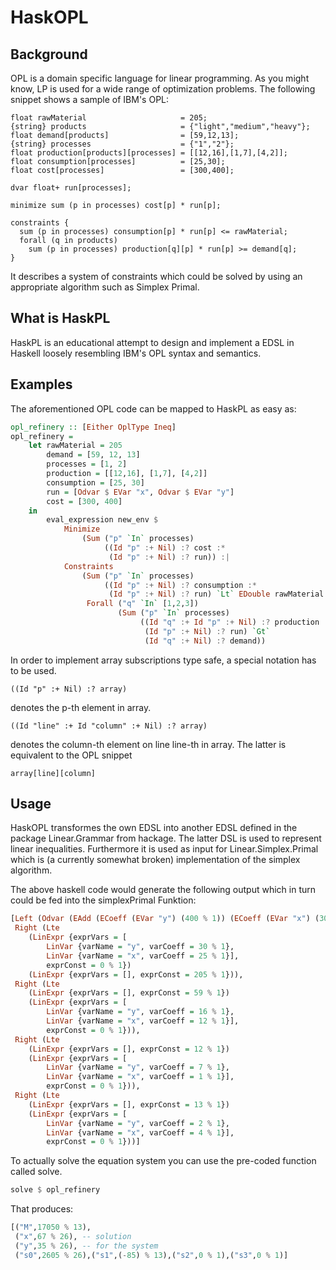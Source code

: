 # HaskOPL

## Background
OPL is a domain specific language for linear programming.
As you might know, LP is used for a wide range of optimization
problems. The following snippet shows a sample of IBM's OPL:

```
float rawMaterial                     = 205;
{string} products                     = {"light","medium","heavy"};
float demand[products]                = [59,12,13];
{string} processes                    = {"1","2"};
float production[products][processes] = [[12,16],[1,7],[4,2]];
float consumption[processes]          = [25,30];
float cost[processes]                 = [300,400];

dvar float+ run[processes];

minimize sum (p in processes) cost[p] * run[p];

constraints {
  sum (p in processes) consumption[p] * run[p] <= rawMaterial;
  forall (q in products)
    sum (p in processes) production[q][p] * run[p] >= demand[q];
}
```

It describes a system of constraints which
could be solved by using an appropriate algorithm such as
Simplex Primal.


## What is HaskPL
HaskPL is an educational attempt to design and implement
a EDSL in Haskell loosely resembling IBM's OPL syntax
and semantics.

## Examples

The aforementioned OPL code can be mapped to HaskPL as easy as:

``` Haskell
opl_refinery :: [Either OplType Ineq]
opl_refinery = 
    let rawMaterial = 205
        demand = [59, 12, 13]
        processes = [1, 2] 
        production = [[12,16], [1,7], [4,2]]
        consumption = [25, 30]
        run = [Odvar $ EVar "x", Odvar $ EVar "y"]
        cost = [300, 400]
    in
        eval_expression new_env $
            Minimize 
                (Sum ("p" `In` processes) 
                     ((Id "p" :+ Nil) :? cost :*
                      (Id "p" :+ Nil) :? run)) :|
            Constraints 
                (Sum ("p" `In` processes)
                     ((Id "p" :+ Nil) :? consumption :*
                      (Id "p" :+ Nil) :? run) `Lt` EDouble rawMaterial :|
                 Forall ("q" `In` [1,2,3])
                        (Sum ("p" `In` processes)
                             ((Id "q" :+ Id "p" :+ Nil) :? production :*
                              (Id "p" :+ Nil) :? run) `Gt` 
                              (Id "q" :+ Nil) :? demand))
``` 

In order to implement array subscriptions type safe, a special
notation has to be used.

    ((Id "p" :+ Nil) :? array)

denotes the p-th element in array.

    ((Id "line" :+ Id "column" :+ Nil) :? array)

denotes the column-th element on line line-th in array.
The latter is equivalent to the OPL snippet

    array[line][column]

## Usage

HaskOPL transformes the own EDSL into another EDSL
defined in the package Linear.Grammar from hackage.
The latter DSL is used to represent linear inequalities.
Furthermore it is used as input for Linear.Simplex.Primal
which is (a currently somewhat broken) implementation of the simplex
algorithm.

The above haskell code would generate the following output
which in turn could be fed into the simplexPrimal Funktion:

``` Haskell
[Left (Odvar (EAdd (ECoeff (EVar "y") (400 % 1)) (ECoeff (EVar "x") (300 % 1)))),
 Right (Lte 
    (LinExpr {exprVars = [
        LinVar {varName = "y", varCoeff = 30 % 1},
        LinVar {varName = "x", varCoeff = 25 % 1}], 
        exprConst = 0 % 1}) 
    (LinExpr {exprVars = [], exprConst = 205 % 1})),
 Right (Lte 
    (LinExpr {exprVars = [], exprConst = 59 % 1}) 
    (LinExpr {exprVars = [
        LinVar {varName = "y", varCoeff = 16 % 1},
        LinVar {varName = "x", varCoeff = 12 % 1}], 
        exprConst = 0 % 1})),
 Right (Lte 
    (LinExpr {exprVars = [], exprConst = 12 % 1}) 
    (LinExpr {exprVars = [
        LinVar {varName = "y", varCoeff = 7 % 1},
        LinVar {varName = "x", varCoeff = 1 % 1}], 
        exprConst = 0 % 1})),
 Right (Lte 
    (LinExpr {exprVars = [], exprConst = 13 % 1}) 
    (LinExpr {exprVars = [
        LinVar {varName = "y", varCoeff = 2 % 1},
        LinVar {varName = "x", varCoeff = 4 % 1}], 
        exprConst = 0 % 1}))]
```

To actually solve the equation system you can use the
pre-coded function called solve.

``` Haskell
solve $ opl_refinery
```

That produces:

``` Haskell
[("M",17050 % 13),
 ("x",67 % 26), -- solution
 ("y",35 % 26), -- for the system
 ("s0",2605 % 26),("s1",(-85) % 13),("s2",0 % 1),("s3",0 % 1)]
```

